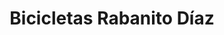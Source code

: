 ---
title: "Bicicletas Rabanito Díaz"
url: /heroica-puebla-de-zaragoza/bicicletas-rabanito-diaz/
shop: bicicleta
---